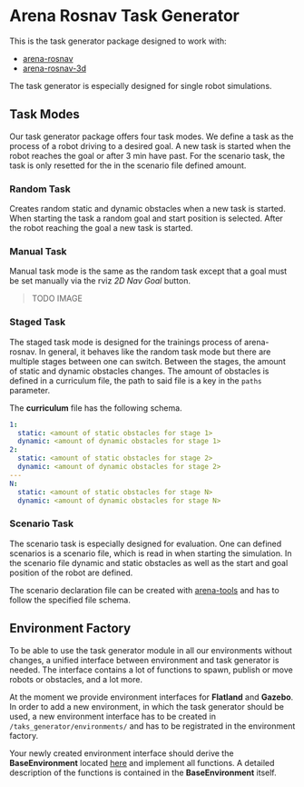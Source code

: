 # Arena Rosnav Task Generator

This is the task generator package designed to work with:

- [arena-rosnav](https://github.com/Arena-Rosnav/arena-rosnav)
- [arena-rosnav-3d]()

The task generator is especially designed for single robot simulations.

## Task Modes

Our task generator package offers four task modes. We define a task as the process of a robot driving to a desired goal. A new task is started when the robot reaches the goal or after 3 min have past. For the scenario task, the task is only resetted for the in the scenario file defined amount.

### Random Task

Creates random static and dynamic obstacles when a new task is started. When starting the task a random goal and start position is selected. After the robot reaching the goal a new task is started.

### Manual Task

Manual task mode is the same as the random task except that a goal must be set manually via the rviz *2D Nav Goal* button.

> TODO IMAGE

### Staged Task

The staged task mode is designed for the trainings process of arena-rosnav. In general, it behaves like the random task mode but there are multiple stages between one can switch. Between the stages, the amount of static and dynamic obstacles changes. The amount of obstacles is defined in a curriculum file, the path to said file is a key in the `paths` parameter.

The **curriculum** file has the following schema.

```yaml
1:
  static: <amount of static obstacles for stage 1>
  dynamic: <amount of dynamic obstacles for stage 1>
2:
  static: <amount of static obstacles for stage 2>
  dynamic: <amount of dynamic obstacles for stage 2>
---
N:
  static: <amount of static obstacles for stage N>
  dynamic: <amount of dynamic obstacles for stage N>
```

### Scenario Task

The scenario task is especially designed for evaluation. One can defined scenarios
is a scenario file, which is read in when starting the simulation. In the scenario
file dynamic and static obstacles as well as the start and goal position of the
robot are defined.

The scenario declaration file can be created with [arena-tools](https://github.com/Arena-Rosnav/arena-tools) and has to follow
the specified file schema.

## Environment Factory

To be able to use the task generator module in all our environments without changes, a unified interface between environment and task generator is needed. The interface contains a lot of functions to spawn, publish or move robots or obstacles, and a lot more.

At the moment we provide environment interfaces for **Flatland** and **Gazebo**. In order to add a new environment, in which the task generator should be used, a new environment interface has to be created in `/taks_generator/environments/` and has to be registrated in the environment factory.

Your newly created environment interface should derive the **BaseEnvironment** located [here](TODO) and implement all functions. A detailed description of the functions is contained in the **BaseEnvironment** itself.
